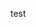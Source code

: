 test
<!---
# - 👋 Hi, I’m @footlockerbesehaj
# - 👀 I’m interested in ...
# - 🌱 I’m currently learning ...
# - 💞️ I’m looking to collaborate on ...
# - 📫 How to reach me ...
footlockerbesehaj/footlockerbesehaj is a ✨ special ✨ repository because its `README.md` (this file) appears on your GitHub profile.
You can click the Preview link to take a look at your changes.
--->
